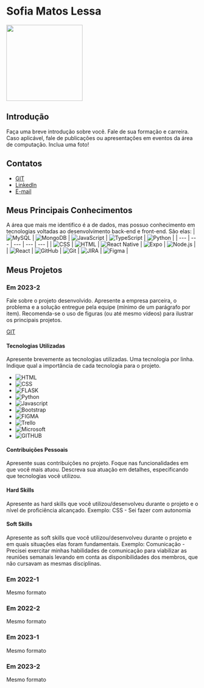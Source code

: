 # Sofia Matos Lessa

<img src="https://github.com/user-attachments/assets/7b6aa066-688b-44c1-8e17-304a2abc38d2" width="200">

## Introdução

Faça uma breve introdução sobre você. Fale de sua formação e carreira. Caso aplicável, fale de publicações ou apresentações em eventos da área de computação. Inclua uma foto!

## Contatos
* [GIT](https://www.github.com/sofialessaa)
* [LinkedIn](https://www.linkedin.com/sofiamatoslessa)
* [E-mail](mailto:sofialessa@outlook.com.br)
  
## Meus Principais Conhecimentos
A área que mais me identifico é a de dados, mas possuo conhecimento em
tecnologias voltadas ao desenvolvimento back-end e front-end. São elas:
| ![MySQL](https://img.shields.io/badge/-MySQL-0D1117?style=for-the-badge&logo=mysql) | ![MongoDB](https://img.shields.io/badge/-MongoDB-0D1117?style=for-the-badge&logo=mongodb) | ![JavaScript](https://img.shields.io/badge/-JavaScript-0D1117?style=for-the-badge&logo=javascript) | ![TypeScript](https://img.shields.io/badge/-TypeScript-0D1117?style=for-the-badge&logo=typescript) | ![Python](https://img.shields.io/badge/-Python-3776AB?style=for-the-badge&logo=python&logoColor=white) |
| --- | --- | --- | --- | --- |
| ![CSS](https://img.shields.io/badge/-CSS3-1572B6?style=for-the-badge&logo=css3&logoColor=white) | ![HTML](https://img.shields.io/badge/-HTML5-E34F26?style=for-the-badge&logo=html5&logoColor=white) | ![React Native](https://img.shields.io/badge/-React%20Native-0D1117?style=for-the-badge&logo=react) | ![Expo](https://img.shields.io/badge/-Expo-0D1117?style=for-the-badge&logo=expo) | ![Node.js](https://img.shields.io/badge/-Node.js-339933?style=for-the-badge&logo=node.js&logoColor=white) |
| ![React](https://img.shields.io/badge/-React-0D1117?style=for-the-badge&logo=react) | ![GitHub](https://img.shields.io/badge/-GitHub-181717?style=for-the-badge&logo=github&logoColor=white) | ![Git](https://img.shields.io/badge/-Git-F05032?style=for-the-badge&logo=git&logoColor=white) | ![JIRA](https://img.shields.io/badge/-JIRA-0D1117?style=for-the-badge&logo=jira) | ![Figma](https://img.shields.io/badge/Figma-0D1117?style=for-the-badge&logo=figma) |

## Meus Projetos

### Em 2023-2
Fale sobre o projeto desenvolvido. Apresente a empresa parceira, o problema e a solução entregue pela equipe (mínimo de um parágrafo por item). Recomenda-se o uso de figuras (ou até mesmo vídeos) para ilustrar os principais projetos.

[GIT](https://github.com/DianneFaria/Projeto-de-API-1-Semestre)

#### Tecnologias Utilizadas
Apresente brevemente as tecnologias utilizadas. Uma tecnologia por linha. Indique qual a importância de cada tecnologia para o projeto.
* ![HTML](https://img.shields.io/badge/HTML5-E34F26?style=for-the-badge&logo=html5&logoColor=white)
* ![CSS](https://img.shields.io/badge/CSS-239120?&style=for-the-badge&logo=css3&logoColor=white)
* ![FLASK](https://img.shields.io/badge/Flask-000000?style=for-the-badge&logo=flask&logoColor=white) 
* ![Python](https://img.shields.io/badge/Python-14354C?style=for-the-badge&logo=python&logoColor=white)
* ![Javascript](https://img.shields.io/badge/JavaScript-F7DF1E?style=for-the-badge&logo=javascript&logoColor=black)
* ![Bootstrap](https://img.shields.io/badge/Bootstrap-563D7C?style=for-the-badge&logo=bootstrap&logoColor=white) 
* ![FIGMA](https://img.shields.io/badge/Figma-F24E1E?style=for-the-badge&logo=figma&logoColor=white)
* ![Trello](https://img.shields.io/badge/Trello-%23026AA7.svg?style=for-the-badge&logo=Trello&logoColor=white)
* ![Microsoft](https://img.shields.io/badge/Microsoft_Office-D83B01?style=for-the-badge&logo=microsoft-office&logoColor=white)
* ![GITHUB](https://img.shields.io/badge/GitHub-100000?style=for-the-badge&logo=github&logoColor=white)

#### Contribuições Pessoais
Apresente suas contribuições no projeto. Foque nas funcionalidades em que você mais atuou. Descreva sua atuação em detalhes, especificando que tecnologias você utilizou.

#### Hard Skills
Apresente as hard skills que você utilizou/desenvolveu durante o projeto e o nível de proficiência alcançado. Exemplo: CSS - Sei fazer com autonomia

#### Soft Skills
Apresente as soft skills que você utilizou/desenvolveu durante o projeto e em quais situações elas foram fundamentais. Exemplo: Comunicação - Precisei exercitar minhas habilidades de comunicação para viabilizar as reuniões semanais levando em conta as disponibilidades dos membros, que não cursavam as mesmas disciplinas.

### Em 2022-1
Mesmo formato

### Em 2022-2
Mesmo formato

### Em 2023-1
Mesmo formato

### Em 2023-2
Mesmo formato
